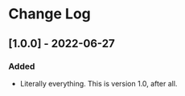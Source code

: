 # Change Log

## [1.0.0] - 2022-06-27

### Added

* Literally everything. This is version 1.0, after all.
